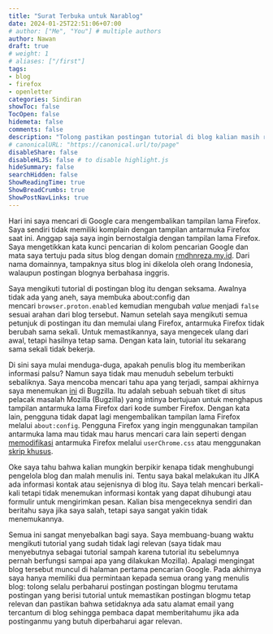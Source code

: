 ```yaml
---
title: "Surat Terbuka untuk Narablog"
date: 2024-01-25T22:51:06+07:00
# author: ["Me", "You"] # multiple authors
author: Nawan
draft: true
# weight: 1
# aliases: ["/first"]
tags:
- blog
- firefox
- openletter
categories: Sindiran
showToc: false
TocOpen: false
hidemeta: false
comments: false
description: "Tolong pastikan postingan tutorial di blog kalian masih relevan. Saya membuang-buang waktu dengan mengikuti tutorial dari sebuah blog yang tidak lagi relevan."
# canonicalURL: "https://canonical.url/to/page"
disableShare: false
disableHLJS: false # to disable highlight.js
hideSummary: false
searchHidden: false
ShowReadingTime: true
ShowBreadCrumbs: true
ShowPostNavLinks: true
---
```


Hari ini saya mencari di Google cara mengembalikan tampilan lama Firefox. Saya sendiri tidak memiliki komplain dengan tampilan antarmuka Firefox saat ini. Anggap saja saya ingin bernostalgia dengan tampilan lama Firefox. Saya mengetikkan kata kunci pencarian di kolom pencarian Google dan mata saya tertuju pada situs blog dengan domain [rmdhnreza.my.id](https://rmdhnreza.my.id/how-to-restore-old-tabs-ui-firefox-89/ "https://rmdhnreza.my.id/how-to-restore-old-tabs-ui-firefox-89/"). Dari nama domainnya, tampaknya situs blog ini dikelola oleh orang Indonesia, walaupun postingan blognya berbahasa inggris.

Saya mengikuti tutorial di postingan blog itu dengan seksama. Awalnya tidak ada yang aneh, saya membuka about:config dan mencari `browser.proton.enabled`⁠ kemudian mengubah _value_ menjadi `false`⁠ sesuai arahan dari blog tersebut. Namun setelah saya mengikuti semua petunjuk di postingan itu dan memulai ulang Firefox, antarmuka Firefox tidak berubah sama sekali. Untuk memastikannya, saya mengecek ulang dari awal, tetapi hasilnya tetap sama. Dengan kata lain, tutorial itu sekarang sama sekali tidak bekerja.

Di sini saya mulai menduga-duga, apakah penulis blog itu memberikan informasi palsu? Namun saya tidak mau menuduh sebelum terbukti sebaliknya. Saya mencoba mencari tahu apa yang terjadi, sampai akhirnya saya menemukan [ini](https://bugzilla.mozilla.org/show_bug.cgi?id=1709425 "https://bugzilla.mozilla.org/show_bug.cgi?id=1709425") di Bugzilla. Itu adalah sebuah sebuah tiket di situs pelacak masalah Mozilla (Bugzilla) yang intinya bertujuan untuk menghapus tampilan antarmuka lama Firefox dari kode sumber Firefox. Dengan kata lain, pengguna tidak dapat lagi mengembalikan tampilan lama Firefox melalui `about:config`⁠. Pengguna Firefox yang ingin menggunakan tampilan antarmuka lama mau tidak mau harus mencari cara lain seperti dengan [memodifikasi](https://support.mozilla.org/en-US/kb/contributors-guide-firefox-advanced-customization "https://support.mozilla.org/en-US/kb/contributors-guide-firefox-advanced-customization") antarmuka Firefox melalui `userChrome.css` atau menggunakan [skrip khusus](https://github.com/black7375/Firefox-UI-Fix "https://github.com/black7375/Firefox-UI-Fix").

Oke saya tahu bahwa kalian mungkin berpikir kenapa tidak menghubungi pengelola blog dan malah menulis ini. Tentu saya bakal melakukan itu JIKA ada informasi kontak atau sejenisnya di blog itu. Saya telah mencari berkali-kali tetapi tidak menemukan informasi kontak yang dapat dihubungi atau formulir untuk mengirimkan pesan. Kalian bisa mengeceknya sendiri dan beritahu saya jika saya salah, tetapi saya sangat yakin tidak menemukannya.

Semua ini sangat menyebalkan bagi saya. Saya membuang-buang waktu mengikuti tutorial yang sudah tidak lagi relevan (saya tidak mau menyebutnya sebagai tutorial sampah karena tutorial itu sebelumnya pernah berfungsi sampai apa yang dilakukan Mozilla). Apalagi mengingat blog tersebut muncul di halaman pertama pencarian Google. Pada akhirnya saya hanya memiliki dua permintaan kepada semua orang yang menulis blog: tolong selalu perbaharui postingan postingan blogmu terutama postingan yang berisi tutorial untuk memastikan postingan blogmu tetap relevan dan pastikan bahwa setidaknya ada satu alamat email yang tercantum di blog sehingga pembaca dapat memberitahumu jika ada postinganmu yang butuh diperbaharui agar relevan.